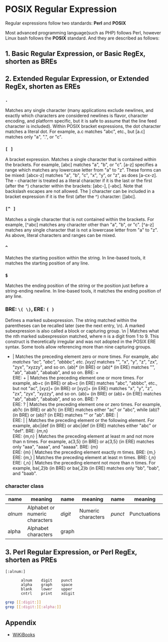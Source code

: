 # POSIX Regular Expression

Regular expressions follow two standards: **Perl** and **POSIX**

Most advanced programming language(such as PHP) follows Perl, however Linux bash follows the **POSIX** standard. And they are described as follows:

## 1. Basic Regular Expression, or Basic RegEx, shorten as BREs

## 2. Extended Regular Expression, or Extended RegEx, shorten as EREs

### `.`

Matches any single character (many applications exclude newlines, and exactly which characters are considered newlines is flavor, character encoding, and platform specific, but it is safe to assume that the line feed character is included). Within POSIX bracket expressions, the dot character matches a literal dot. For example, a.c matches "abc", etc., but [a.c] matches only "a", ".", or "c".

### `[ ]` 

A bracket expression. Matches a single character that is contained within the brackets. For example, [abc] matches "a", "b", or "c". [a-z] specifies a range which matches any lowercase letter from "a" to "z". These forms can be mixed: [abcx-z] matches "a", "b", "c", "x", "y", or "z", as does [a-cx-z].
The - character is treated as a literal character if it is the last or the first (after the ^) character within the brackets: [abc-], [-abc]. Note that backslash escapes are not allowed. The ] character can be included in a bracket expression if it is the first (after the ^) character: []abc].

### `[^ ]`

Matches a single character that is not contained within the brackets. For example, [^abc] matches any character other than "a", "b", or "c". [^a-z] matches any single character that is not a lowercase letter from "a" to "z". As above, literal characters and ranges can be mixed.

### `^`

Matches the starting position within the string. In line-based tools, it matches the starting position of any line.

### `$`

Matches the ending position of the string or the position just before a string-ending newline. In line-based tools, it matches the ending position of any line.

### BRE: `\( \)`, ERE: `( )`

Defines a marked subexpression. The string matched within the parentheses can be recalled later (see the next entry, \n). A marked subexpression is also called a block or capturing group.
\n | Matches what the nth marked subexpression matched, where n is a digit from 1 to 9. This construct is theoretically irregular and was not adopted in the POSIX ERE syntax. Some tools allow referencing more than nine capturing groups.
* | Matches the preceding element zero or more times. For example, ab*c matches "ac", "abc", "abbbc", etc. [xyz]* matches "", "x", "y", "z", "zx", "zyx", "xyzzy", and so on. \(ab\)* (in BRE) or (ab)* (in ERE) matches "", "ab", "abab", "ababab", and so on.
BRE: \+<br/>ERE: + | Matches the preceding element one or more times. For example, ab\+c (in BRE) or ab+c (in ERE) matches "abc", "abbbc", etc., but not "ac", [xyz]\+ (in BRE) or [xyz]+ (in ERE) matches "x", "y", "z", "zx", "zyx", "xyzzy", and so on. \(ab\)\+ (in BRE) or (ab)+ (in ERE) matches "ab", "abab", "ababab", and so on.
BRE: \?<br/>ERE: ? | Matches the preceding element one or zero times. For example, ab\?c (in BRE) or ab?c (in ERE) matches either "ac" or "abc", while \(ab\)\? (in BRE) or (ab)? (in ERE) matches "" or "ab".
BRE: \|<br/>ERE: | | Matches the preceding element or the following element. For example, abc\|def (in BRE) or abc|def (in ERE) matches either "abc" or "def".
BRE: \{m,n\}<br/>ERE: {m,n} | Matches the preceding element at least m and not more than n times. For example, a\{3,5\} (in BRE) or a{3,5} (in ERE) matches only "aaa", "aaaa", and "aaaaa".
BRE: \{m\}<br/>ERE: {m} | Matches the preceding element exactly m times.
BRE: \{m,\}<br/>ERE: {m,} | Matches the preceding element at least m times.
BRE: \{,n\}<br/>ERE: {,n} | Matches the preceding element not more than n times. For example, ba\{,2\}b (in BRE) or ba{,2}b (in ERE) matches only "bb", "bab", and "baab".

### character class

name    | meaning   | name  | meaning   | name  | meaning
---     |---        |---    |---        | ---   | ---
*alnum*   | Alphabet or numeric characters | *digit* | Numeric characters| *punct* | Punctuations
alpha   | Alphabet characters   | graph | 

## 3. Perl Regular Expression, or Perl RegEx, shorten as PREs

```bash
[:alnum:]
```

           alnum    digit    punct
           alpha    graph    space
           blank    lower    upper
           cntrl    print    xdigit

```bash
grep [[:digit:]]
grep [[:digit:][:alpha:]]
```

## Appendix

- [WiKiBooks](https://en.wikibooks.org/wiki/Regular_Expressions/POSIX-Extended_Regular_Expressions)